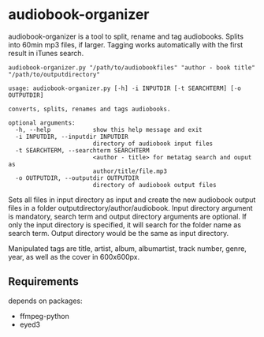 # audiobook-organizer
audiobook-organizer is a tool to split, rename and tag audiobooks. Splits into 60min mp3 files, if larger. Tagging works automatically with the first result in iTunes search.

`audiobook-organizer.py "/path/to/audiobookfiles" "author - book title" "/path/to/outputdirectory"`
```
usage: audiobook-organizer.py [-h] -i INPUTDIR [-t SEARCHTERM] [-o OUTPUTDIR]

converts, splits, renames and tags audiobooks.

optional arguments:
  -h, --help            show this help message and exit
  -i INPUTDIR, --inputdir INPUTDIR
                        directory of audiobook input files
  -t SEARCHTERM, --searchterm SEARCHTERM
                        <author - title> for metatag search and ouput as
                        author/title/file.mp3
  -o OUTPUTDIR, --outputdir OUTPUTDIR
                        directory of audiobook output files
```
Sets all files in input directory as input and create the new audiobook output files in a folder outputdirectory/author/audiobook.
Input directory argument is mandatory, search term and output directory arguments are optional. If only the input directory is specified, it will search for the folder name as search term. Output directory would be the same as input directory.

Manipulated tags are title, artist, album, albumartist, track number, genre, year, as well as the cover in 600x600px.

## Requirements

depends on packages:
- ffmpeg-python
- eyed3
    
